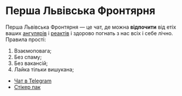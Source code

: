# Перша Львівська Фронтярня
Перша Львівська Фронтярня — це чат, де можна **відпочити** від етіх ваших [ангулярів](https://angular.io/) і [реактів](https://reactjs.org/) і здорово погнать з нас всіх і себе лічно.
Правила прості:
1. Взаємоповага;
2. Без спаму;
3. Без вакансій;
4. Лайка тільки вишукана;

 - [Чат в Telegram](https://t.me/first_lviv_frontend_chat)
 - [Стікер пак](https://t.me/addstickers/frontation)
